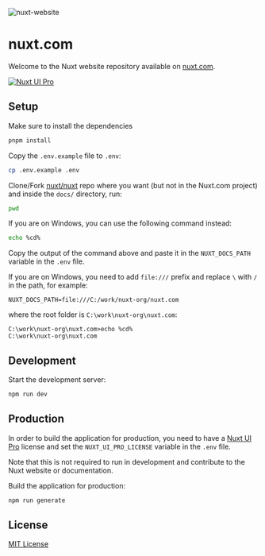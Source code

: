![nuxt-website](https://github.com/nuxt/nuxt.com/assets/904724/22772d8b-4fff-4cf9-a592-85c5ff5d6d58)

# nuxt.com

Welcome to the Nuxt website repository available on [nuxt.com](https://nuxt.com).

[![Nuxt UI Pro](https://img.shields.io/badge/Made%20with-Nuxt%20UI%20Pro-00DC82?logo=nuxt.js&labelColor=020420)](https://ui.nuxt.com/pro)

## Setup

Make sure to install the dependencies

```bash
pnpm install
```

Copy the `.env.example` file to `.env`:

```bash
cp .env.example .env
```

Clone/Fork [nuxt/nuxt](https://github.com/nuxt/nuxt) repo where you want (but not in the Nuxt.com project) and inside the `docs/` directory, run:

```bash
pwd
```

If you are on Windows, you can use the following command instead:

```bash
echo %cd%
```

Copy the output of the command above and paste it in the `NUXT_DOCS_PATH` variable in the `.env` file.

If you are on Windows, you need to add `file:///` prefix and replace `\` with `/` in the path, for example:
```.env
NUXT_DOCS_PATH=file:///C:/work/nuxt-org/nuxt.com
```

where the root folder is `C:\work\nuxt-org\nuxt.com`:
```shell
C:\work\nuxt-org\nuxt.com>echo %cd%
C:\work\nuxt-org\nuxt.com
```

## Development

Start the development server:

```bash
npm run dev
```

## Production

In order to build the application for production, you need to have a [Nuxt UI Pro](https://ui.nuxt.com/pro) license and set the `NUXT_UI_PRO_LICENSE` variable in the `.env` file.

Note that this is not required to run in development and contribute to the Nuxt website or documentation.

Build the application for production:

```bash
npm run generate
```

## License

[MIT License](./LICENSE)
